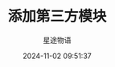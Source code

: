 ---
title: 添加第三方模块
date: 2024-11-02 09:51:37
permalink: /pages/nginx4/
categories:
  - 运维
  - Nginx
tags:
  - Nginx
author: 星途物语
---